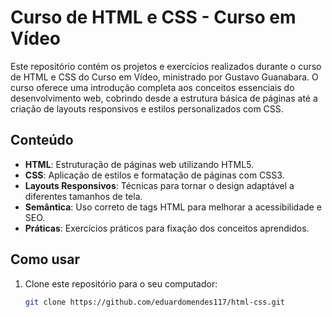 # Curso de HTML e CSS - Curso em Vídeo

Este repositório contém os projetos e exercícios realizados durante o curso de HTML e CSS do Curso em Vídeo, ministrado por Gustavo Guanabara. O curso oferece uma introdução completa aos conceitos essenciais do desenvolvimento web, cobrindo desde a estrutura básica de páginas até a criação de layouts responsivos e estilos personalizados com CSS.

## Conteúdo

- **HTML**: Estruturação de páginas web utilizando HTML5.
- **CSS**: Aplicação de estilos e formatação de páginas com CSS3.
- **Layouts Responsivos**: Técnicas para tornar o design adaptável a diferentes tamanhos de tela.
- **Semântica**: Uso correto de tags HTML para melhorar a acessibilidade e SEO.
- **Práticas**: Exercícios práticos para fixação dos conceitos aprendidos.

## Como usar

1. Clone este repositório para o seu computador:
   ```bash
   git clone https://github.com/eduardomendes117/html-css.git
